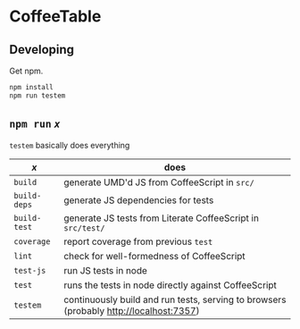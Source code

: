 # CoffeeTable

## Developing
Get npm.

```bash
npm install
npm run testem
```

## `npm run` _`x`_
`testem` basically does everything

|     _x_       | does                                                        |
|---------------|-------------------------------------------------------------|
| `build`       | generate UMD'd JS from CoffeeScript in `src/`               |
| `build-deps`  | generate JS dependencies for tests                          |
| `build-test`  | generate JS tests from Literate CoffeeScript in `src/test/` |
| `coverage`    | report coverage from previous `test`                        |
| `lint`        | check for well-formedness of CoffeeScript                   |
| `test-js`     | run JS tests in node                                        |
| `test`        | runs the tests in node directly against CoffeeScript        |
| `testem`      | continuously build and run tests, serving to browsers (probably [http://localhost:7357](http://localhost:7357)) |
